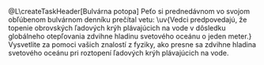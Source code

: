 @L\createTaskHeader[Bulvárna potopa]
Peťo si prednedávnom vo svojom obľúbenom bulvárnom denníku prečítal vetu: \uv{Vedci predpovedajú, že topenie obrovských
ľadových krýh plávajúcich na vode v dôsledku globálneho otepľovania zdvihne hladinu svetového oceánu o jeden meter.}
Vysvetlite za pomoci vašich znalostí z fyziky, ako presne sa zdvihne hladina svetového oceánu pri roztopení ľadových krýh plávajúcich na vode.
